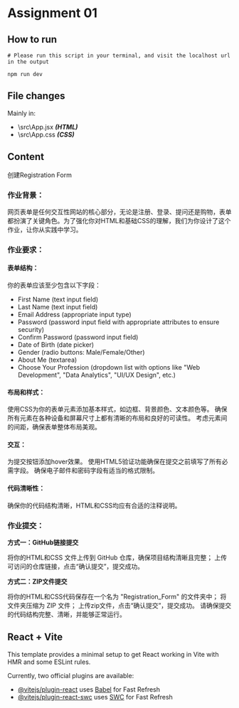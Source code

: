 # Assignment 01

## How to run
```shell
# Please run this script in your terminal, and visit the localhost url in the output

npm run dev
```

## File changes
Mainly in:  
* \src\App.jsx ***(HTML)***
* \src\App.css ***(CSS)***

## Content
创建Registration Form

### 作业背景：

网页表单是任何交互性网站的核心部分，无论是注册、登录、提问还是购物，表单都扮演了关键角色。为了强化你对HTML和基础CSS的理解，我们为你设计了这个作业，让你从实践中学习。

### 作业要求：

#### 表单结构：
你的表单应该至少包含以下字段：  
* First Name (text input field)  
* Last Name (text input field)  
* Email Address (appropriate input type)  
* Password (password input field with appropriate attributes to ensure security)  
* Confirm Password (password input field)  
* Date of Birth (date picker)  
* Gender (radio buttons: Male/Female/Other)  
* About Me (textarea)  
* Choose Your Profession (dropdown list with options like "Web Development", "Data Analytics", "UI/UX Design", etc.)

#### 布局和样式：

使用CSS为你的表单元素添加基本样式，如边框、背景颜色、文本颜色等。
确保所有元素在各种设备和屏幕尺寸上都有清晰的布局和良好的可读性。
考虑元素间的间距，确保表单整体布局美观。

#### 交互：

为提交按钮添加hover效果。
使用HTML5验证功能确保在提交之前填写了所有必需字段。
确保电子邮件和密码字段有适当的格式限制。

#### 代码清晰性：
确保你的代码结构清晰，HTML和CSS均应有合适的注释说明。

### 作业提交：  

**方式一：GitHub链接提交**

将你的HTML和CSS 文件上传到 GitHub 仓库，确保项目结构清晰且完整；
上传可访问的仓库链接，点击“确认提交”，提交成功。  

**方式二：ZIP文件提交**

将你的HTML和CSS代码保存在一个名为 "Registration_Form" 的文件夹中；
将文件夹压缩为 ZIP 文件；
上传zip文件，点击“确认提交”，提交成功。
请确保提交的代码结构完整、清晰，并能够正常运行。


## React + Vite

This template provides a minimal setup to get React working in Vite with HMR and some ESLint rules.

Currently, two official plugins are available:

- [@vitejs/plugin-react](https://github.com/vitejs/vite-plugin-react/blob/main/packages/plugin-react/README.md) uses [Babel](https://babeljs.io/) for Fast Refresh
- [@vitejs/plugin-react-swc](https://github.com/vitejs/vite-plugin-react-swc) uses [SWC](https://swc.rs/) for Fast Refresh
